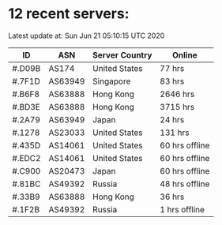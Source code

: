 # 12 recent servers:

Latest update at: Sun Jun 21 05:10:15 UTC 2020

| ID | ASN | Server Country | Online |
| -- | --- | -------------- | ------ |
| #.D09B | AS174 | United States | 77 hrs |
| #.7F1D | AS63949 | Singapore | 83 hrs |
| #.B6F8 | AS63888 | Hong Kong | 2646 hrs |
| #.BD3E | AS63888 | Hong Kong | 3715 hrs |
| #.2A79 | AS63949 | Japan | 24 hrs |
| #.1278 | AS23033 | United States | 131 hrs |
| #.435D | AS14061 | United States | 60 hrs offline |
| #.EDC2 | AS14061 | United States | 60 hrs offline |
| #.C900 | AS20473 | Japan | 60 hrs offline |
| #.81BC | AS49392 | Russia | 48 hrs offline |
| #.33B9 | AS63888 | Hong Kong | 36 hrs |
| #.1F2B | AS49392 | Russia | 1 hrs offline |

